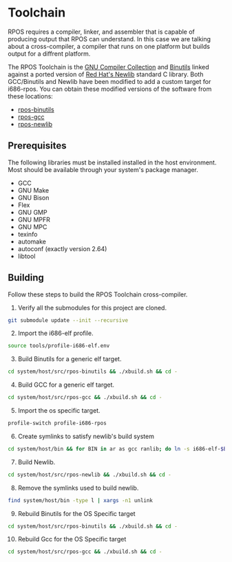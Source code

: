 # Toolchain

RPOS requires a compiler, linker, and assembler that is capable of producing
output that RPOS can understand. In this case we are talking about a
cross-compiler, a compiler that runs on one platform but builds output for a
diffrent platform.

The RPOS Toolchain is the [GNU Compiler Collection](https://www.gnu.org/software/gcc/)
and [Binutils](https://www.gnu.org/software/binutils/) linked against a ported
version of [Red Hat's Newlib](https://sourceware.org/newlib/) standard C 
library. Both GCC/Binutils and Newlib have been modified to add a custom target
for i686-rpos. You can obtain these modified versions of the software from
these locations:

- [rpos-binutils](https://github.com/en0/rpos-binutils)
- [rpos-gcc](https://github.com/en0/rpos-gcc)
- [rpos-newlib](https://github.com/en0/rpos-newlib)

## Prerequisites

The following libraries must be installed installed in the host environment.
Most should be available through your system's package manager.

- GCC
- GNU Make
- GNU Bison
- Flex
- GNU GMP
- GNU MPFR
- GNU MPC
- texinfo
- automake
- autoconf (exactly version 2.64)
- libtool

## Building

Follow these steps to build the RPOS Toolchain cross-compiler.

1. Verify all the submodules for this project are cloned.

```bash
git submodule update --init --recursive
```
 
2. Import the i686-elf profile.

``` bash
source tools/profile-i686-elf.env
```

3. Build Binutils for a generic elf target.

```bash
cd system/host/src/rpos-binutils && ./xbuild.sh && cd -
```

4. Build GCC for a generic elf target.

```bash
cd system/host/src/rpos-gcc && ./xbuild.sh && cd -
```

5. Import the os specific target.

```bash
profile-switch profile-i686-rpos
```

6. Create symlinks to satisfy newlib's build system

```bash
cd system/host/bin && for BIN in ar as gcc ranlib; do ln -s i686-elf-$BIN $TARGET-$BIN; done && ln -s i686-elf-gcc $TARGET-cc && cd -
```

7. Build Newlib.

```bash
cd system/host/src/rpos-newlib && ./xbuild.sh && cd -
```

8. Remove the symlinks used to build newlib.

```bash
find system/host/bin -type l | xargs -n1 unlink
```

9. Rebuild Binutils for the OS Specific target

```bash
cd system/host/src/rpos-binutils && ./xbuild.sh && cd -
```

10. Rebuild Gcc for the OS Specific target

```bash
cd system/host/src/rpos-gcc && ./xbuild.sh && cd -
```
